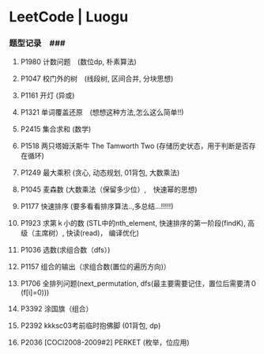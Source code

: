 # LeetCode | Luogu

### 题型记录　###
1. P1980 计数问题　(数位dp, 朴素算法)
2. P1047 校门外的树　(线段树, 区间合并, 分块思想)
3. P1161 开灯     (异或)
4. P1321 单词覆盖还原　(想想这种方法,怎么这么简单!!)
5. P2415 集合求和  (数学)
6. P1518 两只塔姆沃斯牛 The Tamworth Two (存储历史状态，用于判断是否存在循环)
7. P1249 最大乘积  (贪心, 动态规划, 01背包, 大数乘法)
8. P1045 麦森数    (大数乘法（保留多少位）,　快速幂的思想)

9. P1177 快速排序 (要多看看排序算法..,多总结...!!!!!)
10. P1923 求第ｋ小的数 (STL中的nth_element, 快速排序的第一阶段(findK), 高级（主席树）, 快读(read)， 编译优化)

11. P1036 选数(求组合数（dfs）)
12. P1157 组合的输出（求组合数(置位的遍历方向)）
13. P1706 全排列问题(next_permutation, dfs(最主要需要记住，置位后需要清０(f[i]=0)))
14. P3392 涂国旗（组合）
15. P2392 kkksc03考前临时抱佛脚 (01背包, dp)
16. P2036 [COCI2008-2009#2] PERKET (枚举，位应用)